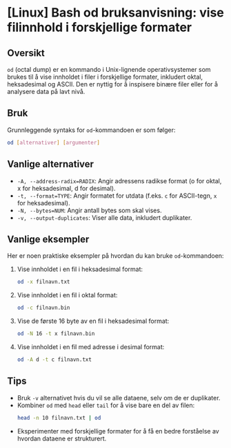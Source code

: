 # [Linux] Bash od bruksanvisning: vise filinnhold i forskjellige formater

## Oversikt
`od` (octal dump) er en kommando i Unix-lignende operativsystemer som brukes til å vise innholdet i filer i forskjellige formater, inkludert oktal, heksadesimal og ASCII. Den er nyttig for å inspisere binære filer eller for å analysere data på lavt nivå.

## Bruk
Grunnleggende syntaks for `od`-kommandoen er som følger:

```bash
od [alternativer] [argumenter]
```

## Vanlige alternativer
- `-A, --address-radix=RADIX`: Angir adressens radikse format (o for oktal, x for heksadesimal, d for desimal).
- `-t, --format=TYPE`: Angir formatet for utdata (f.eks. `c` for ASCII-tegn, `x` for heksadesimal).
- `-N, --bytes=NUM`: Angir antall bytes som skal vises.
- `-v, --output-duplicates`: Viser alle data, inkludert duplikater.

## Vanlige eksempler
Her er noen praktiske eksempler på hvordan du kan bruke `od`-kommandoen:

1. Vise innholdet i en fil i heksadesimal format:
   ```bash
   od -x filnavn.txt
   ```

2. Vise innholdet i en fil i oktal format:
   ```bash
   od -c filnavn.bin
   ```

3. Vise de første 16 byte av en fil i heksadesimal format:
   ```bash
   od -N 16 -t x filnavn.bin
   ```

4. Vise innholdet i en fil med adresse i desimal format:
   ```bash
   od -A d -t c filnavn.txt
   ```

## Tips
- Bruk `-v` alternativet hvis du vil se alle dataene, selv om de er duplikater.
- Kombiner `od` med `head` eller `tail` for å vise bare en del av filen:
  ```bash
  head -n 10 filnavn.txt | od
  ```
- Eksperimenter med forskjellige formater for å få en bedre forståelse av hvordan dataene er strukturert.